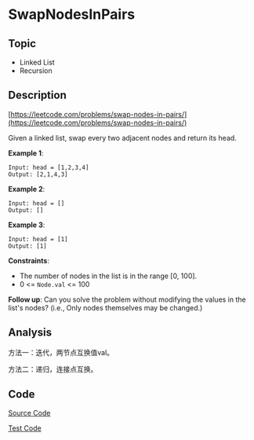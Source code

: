 # SwapNodesInPairs

## Topic

- Linked List
- Recursion

## Description

[https://leetcode.com/problems/swap-nodes-in-pairs/](https://leetcode.com/problems/swap-nodes-in-pairs/)

Given a linked list, swap every two adjacent nodes and return its head.

**Example 1**:

```
Input: head = [1,2,3,4]
Output: [2,1,4,3]
```

**Example 2**:

```
Input: head = []
Output: []
```

**Example 3**:

```
Input: head = [1]
Output: [1]
```

**Constraints**:

- The number of nodes in the list is in the range [0, 100].
- 0 <= `Node.val` <= 100

**Follow up**: Can you solve the problem without modifying the values in the list's nodes? (i.e., Only nodes themselves may be changed.)

## Analysis

方法一：迭代，两节点互换值val。

方法二：递归，连接点互换。


## Code

[Source Code](../../src/main/java/com/lun/medium/SwapNodesInPairs.java)

[Test Code](../../src/test/java/com/lun/medium/SwapNodesInPairsTest.java)

